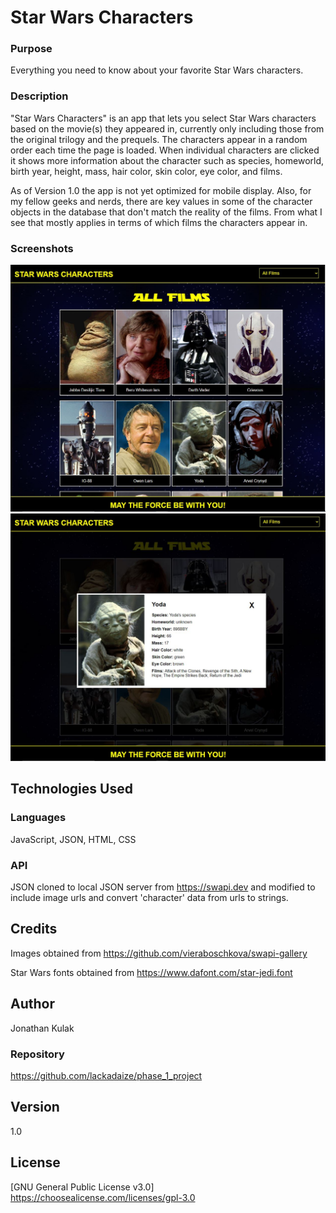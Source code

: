 # Star Wars Characters
### Purpose
Everything you need to know about your favorite Star Wars characters.

### Description

"Star Wars Characters" is an app that lets you select Star Wars characters based on the movie(s) they appeared in, currently only including those from the original trilogy and the prequels. The characters appear in a random order each time the page is loaded.  When individual characters are clicked it shows more information about the character such as species, homeworld, birth year, height, mass, hair color, skin color, eye color, and films. 

As of Version 1.0 the app is not yet optimized for mobile display.  Also, for my fellow geeks and nerds, there are key values in some of the character objects in the database that don't match the reality of the films.  From what I see that mostly applies in terms of which films the characters appear in.  

### Screenshots

![Screenshot](/img/readme_img/phase_1_project_all_films.JPG)
![Screenshot](/img/readme_img/phase_1_project_yoda.JPG)

## Technologies Used
### Languages

JavaScript, JSON, HTML, CSS

### API

JSON cloned to local JSON server from https://swapi.dev and modified to include image urls and convert 'character' data from urls to strings.

## Credits

Images obtained from https://github.com/vieraboschkova/swapi-gallery

Star Wars fonts obtained from https://www.dafont.com/star-jedi.font

## Author

Jonathan Kulak

### Repository

https://github.com/lackadaize/phase_1_project

## Version

1.0

## License

[GNU General Public License v3.0]
https://choosealicense.com/licenses/gpl-3.0